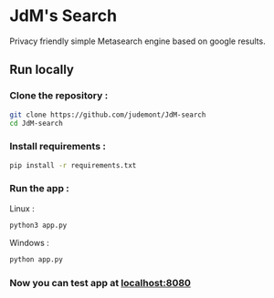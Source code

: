 # JdM's Search
Privacy friendly simple Metasearch engine based on google results.
## Run locally
### Clone the repository :
```bash
git clone https://github.com/judemont/JdM-search
cd JdM-search
```
### Install requirements :
```bash
pip install -r requirements.txt
```
### Run the app :
Linux :
```bash
python3 app.py
```
Windows :
```bash
python app.py
```
### Now you can test app at [localhost:8080](http://localhost:8080)
